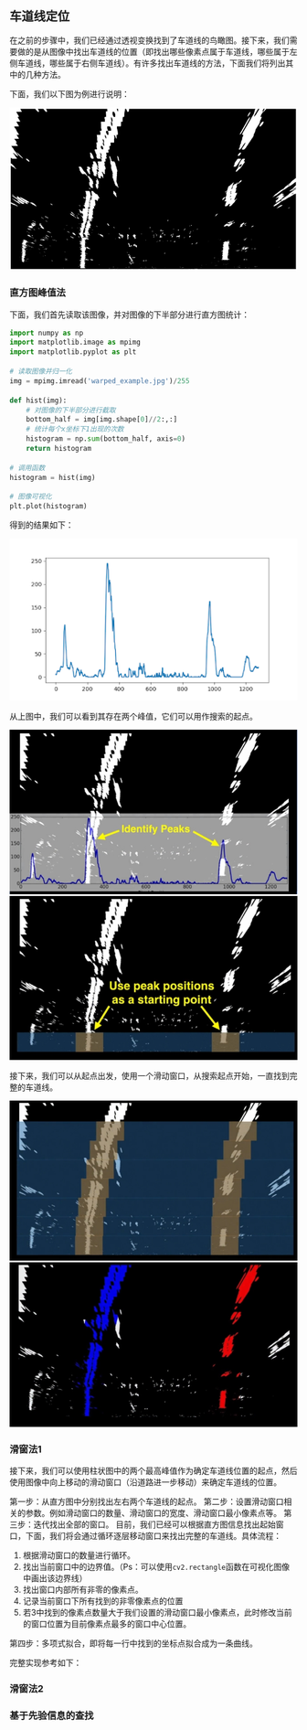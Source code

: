 ## 车道线定位

在之前的步骤中，我们已经通过透视变换找到了车道线的鸟瞰图。接下来，我们需要做的是从图像中找出车道线的位置（即找出哪些像素点属于车道线，哪些属于左侧车道线，哪些属于右侧车道线）。有许多找出车道线的方法，下面我们将列出其中的几种方法。

下面，我们以下图为例进行说明：

![](/assets/78.jpg)


### 直方图峰值法

下面，我们首先读取该图像，并对图像的下半部分进行直方图统计：

```python
import numpy as np
import matplotlib.image as mpimg
import matplotlib.pyplot as plt

# 读取图像并归一化
img = mpimg.imread('warped_example.jpg')/255

def hist(img):
    # 对图像的下半部分进行截取
    bottom_half = img[img.shape[0]//2:,:]
    # 统计每个x坐标下1出现的次数
    histogram = np.sum(bottom_half, axis=0)
    return histogram

# 调用函数
histogram = hist(img)

# 图像可视化
plt.plot(histogram)
```

得到的结果如下：

![histogram](/assets/79.jpg)

从上图中，我们可以看到其存在两个峰值，它们可以用作搜索的起点。

![](/assets/80.jpg)
![](/assets/81.jpg)

接下来，我们可以从起点出发，使用一个滑动窗口，从搜索起点开始，一直找到完整的车道线。

![](/assets/82.jpg)
![](/assets/83.jpg)


### 滑窗法1

接下来，我们可以使用柱状图中的两个最高峰值作为确定车道线位置的起点，然后使用图像中向上移动的滑动窗口（沿道路进一步移动）来确定车道线的位置。

第一步：从直方图中分别找出左右两个车道线的起点。
第二步：设置滑动窗口相关的参数。例如滑动窗口的数量、滑动窗口的宽度、滑动窗口最小像素点等。
第三步：迭代找出全部的窗口。
目前，我们已经可以根据直方图信息找出起始窗口，下面，我们将会通过循环逐层移动窗口来找出完整的车道线。具体流程：

1. 根据滑动窗口的数量进行循环。
2. 找出当前窗口中的边界值。（Ps：可以使用`cv2.rectangle`函数在可视化图像中画出该边界线）
3. 找出窗口内部所有非零的像素点。
4. 记录当前窗口下所有找到的非零像素点的位置
5. 若3中找到的像素点数量大于我们设置的滑动窗口最小像素点，此时修改当前的窗口位置为目前像素点最多的窗口中心位置。

第四步：多项式拟合，即将每一行中找到的坐标点拟合成为一条曲线。

完整实现参考如下：


### 滑窗法2




### 基于先验信息的查找







